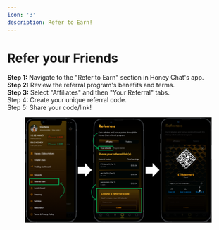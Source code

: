 ```yaml
---
icon: '3'
description: Refer to Earn!
---
```


# Refer your Friends

**Step 1:** Navigate to the "Refer to Earn" section in Honey Chat's app.\
**Step 2:** Review the referral program's benefits and terms.\
**Step 3:** Select "Affiliates" and then "Your Referral" tabs.\
Step 4: Create your unique referral code.\
Step 5: Share your code/link!

<figure><img src="../.gitbook/assets/Honey Chat Test (1).png" alt=""><figcaption></figcaption></figure>
